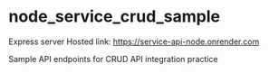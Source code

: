 # node_service_crud_sample
Express server
Hosted link: https://service-api-node.onrender.com

Sample API endpoints for CRUD API integration practice
